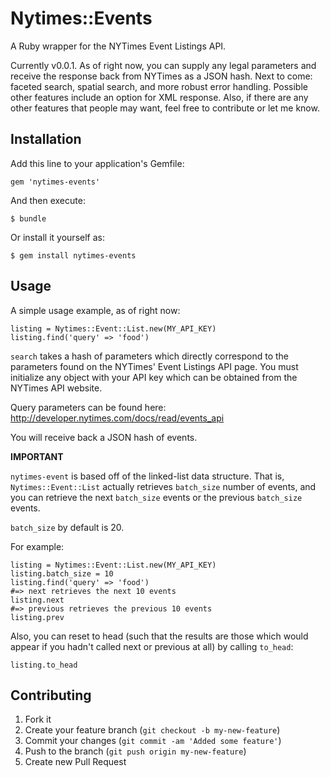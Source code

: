 # Nytimes::Events

A Ruby wrapper for the NYTimes Event Listings API.

Currently v0.0.1. As of right now, you can supply any legal parameters and receive the response back from NYTimes as a JSON hash. Next to come: faceted search, spatial search, and more robust error handling. Possible other features include an option for XML response. Also, if there are any other features that people may want, feel free to contribute or let me know. 

## Installation

Add this line to your application's Gemfile:

    gem 'nytimes-events'

And then execute:

    $ bundle

Or install it yourself as:

    $ gem install nytimes-events

## Usage

A simple usage example, as of right now:

    listing = Nytimes::Event::List.new(MY_API_KEY)
    listing.find('query' => 'food')

`search` takes a hash of parameters which directly correspond to the parameters found on the NYTimes' Event Listings API page. You must initialize any object with your API key which can be obtained from the NYTimes API website.

Query parameters can be found here: http://developer.nytimes.com/docs/read/events_api

You will receive back a JSON hash of events.

**IMPORTANT**

`nytimes-event` is based off of the linked-list data structure. That is, `Nytimes::Event::List` actually retrieves `batch_size` number of events, and you can retrieve the next `batch_size` events or the previous `batch_size` events.

`batch_size` by default is 20.

For example:

    listing = Nytimes::Event::List.new(MY_API_KEY)
    listing.batch_size = 10
    listing.find('query' => 'food')
    #=> next retrieves the next 10 events
    listing.next
    #=> previous retrieves the previous 10 events
    listing.prev

Also, you can reset to head (such that the results are those which would appear if you hadn't called next or previous at all) by calling `to_head`:

    listing.to_head

## Contributing

1. Fork it
2. Create your feature branch (`git checkout -b my-new-feature`)
3. Commit your changes (`git commit -am 'Added some feature'`)
4. Push to the branch (`git push origin my-new-feature`)
5. Create new Pull Request
